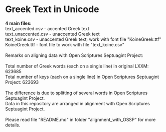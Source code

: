# Greek Text in Unicode

<b>4 main files:</b><br />
text_accented.csv - accented Greek text<br />
text_unaccented.csv - unaccented Greek text<br />
text_koine.csv - unaccented Greek text; work with font file "KoineGreek.ttf"<br />
KoineGreek.ttf - font file to work with file "text_koine.csv"<br />
<br />
Remarks on aligning data with Open Scriptures Septuagint Project:<br />
<br />
Total number of Greek words (each on a single line) in original LXXM: 623685<br />
Total number of keys (each on a single line) in Open Scriptures Septuagint Project: 623693<br />
<br />
The difference is due to splitting of several words in Open Scriptures Septuagint Project.<br />
Data in this repository are arranged in alignment with Open Scriptures Septuagint Project.<br />
<br />
Please read file "README.md" in folder "alignment_with_OSSP" for more details.
